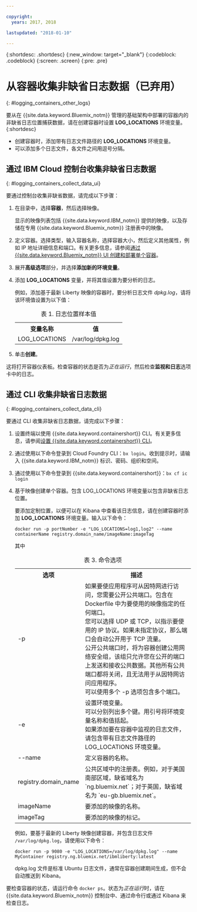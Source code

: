 ```yaml
---

copyright:
  years: 2017, 2018

lastupdated: "2018-01-10"

---
```




{:shortdesc: .shortdesc}
{:new_window: target="_blank"}
{:codeblock: .codeblock}
{:screen: .screen}
{:pre: .pre}


# 从容器收集非缺省日志数据（已弃用）
{: #logging_containers_other_logs}

要从在 {{site.data.keyword.Bluemix_notm}} 管理的基础架构中部署的容器内的非缺省日志位置捕获数据，请在创建容器时设置 **LOG_LOCATIONS** 环境变量。
{:shortdesc}

* 创建容器时，添加带有日志文件路径的 **LOG_LOCATIONS** 环境变量。 
* 可以添加多个日志文件，各文件之间用逗号分隔。 

## 通过 IBM Cloud 控制台收集非缺省日志数据
{: #logging_containers_collect_data_ui}

要通过控制台收集非缺省数据，请完成以下步骤：

1. 在目录中，选择**容器**，然后选择映像。 

    显示的映像列表包括 {{site.data.keyword.IBM_notm}} 提供的映像，以及存储在专用 {{site.data.keyword.Bluemix_notm}} 注册表中的映像。 

2. 定义容器。选择类型，输入容器名称，选择容器大小，然后定义其他属性，例如 IP 地址详细信息和端口。有关更多信息，请参阅[通过 {{site.data.keyword.Bluemix_notm}} UI 创建和部署单个容器](/docs/containers/container_single_ui.html#gui)。 

3. 展开**高级选项**部分，并选择**添加新的环境变量**。

4. 添加 **LOG_LOCATIONS** 变量，并将其值设置为要分析的日志。

    例如，添加基于最新 Liberty 映像的容器时，要分析日志文件 *dpkg.log*，请将该环境值设置为以下值：
    
    <table>
      <caption>表 1. 日志位置样本值</caption>
      <tbody>
        <tr>
          <th align="center">变量名称</th>
          <th align="center">值</th>
        </tr>
        <tr>
          <td align="left">LOG_LOCATIONS</td>
          <td align="left">/var/log/dpkg.log</td>
        </tr>
      </tbody>
    </table>

4. 单击**创建**。

这将打开容器仪表板。检查容器的状态是否为*正在运行*，然后检查**监视和日志**选项卡中的日志。


## 通过 CLI 收集非缺省日志数据
{: #logging_containers_collect_data_cli}

要通过 CLI 收集非缺省日志数据，请完成以下步骤：

1. 设置终端以使用 {{site.data.keyword.containershort}} CLI。有关更多信息，请参阅[设置 {{site.data.keyword.containershort}} CLI](/docs/containers/container_cli_cfic_install.html)。

2. 通过使用以下命令登录到 Cloud Foundry CLI：`bx login`。收到提示时，请输入 {{site.data.keyword.IBM_notm}} 标识、密码、组织和空间。 

3. 通过使用以下命令登录到 {{site.data.keyword.containershort}}：`bx cf ic login`

4. 基于映像创建单个容器。包含 LOG_LOCATIONS 环境变量以包含非缺省日志位置。  

    要添加定制位置，以便可以在 Kibana 中查看该日志信息，请在创建容器时添加 **LOG_LOCATIONS** 环境变量。输入以下命令：
    
    `docker run -p portNumber -e "LOG_LOCATIONS=log1,log2" --name containerName registry.domain_name/imageName:imageTag`
    
    其中
    
     <table>
      <caption>表 3. 命令选项</caption>
      <tbody>
        <tr>
          <th align="center">选项</th>
          <th align="center">描述</th>
        </tr>
        <tr>
          <td align="left">-p</td>
          <td align="left"> 如果要使应用程序可从因特网进行访问，您需要公开公共端口。包含在 Dockerfile 中为要使用的映像指定的任何端口。<br> 您可以选择 UDP 或 TCP，以指示要使用的 IP 协议。如果未指定协议，那么端口会自动公开用于 TCP 流量。<br> 公开公共端口时，将为容器创建公用网络安全组，该组只允许您在公开的端口上发送和接收公共数据。其他所有公共端口都将关闭，且无法用于从因特网访问应用程序。<br> 可以使用多个 -p 选项包含多个端口。</td>
        </tr>
        <tr>
          <td align="left">-e</td>
          <td align="left">设置环境变量。<br> 可以分别列出多个键。用引号将环境变量名称和值括起。<br> 如果添加要在容器中监视的日志文件，请包含带有日志文件路径的 LOG_LOCATIONS 环境变量。</td>
        </tr>
        <tr>
          <td align="left">--name</td>
          <td align="left">定义容器的名称。</td>
        </tr>
	<tr>
          <td align="left">registry.domain_name</td>
          <td align="left">公共区域中的注册表。例如，对于美国南部区域，缺省域名为 `ng.bluemix.net`；对于英国，缺省域名为 `eu-gb.bluemix.net`。</td>
        </tr>
        <tr>
          <td align="left">imageName</td>
          <td align="left">要添加的映像的名称。</td>
        </tr>
	<tr>
          <td align="left">imageTag</td>
          <td align="left">要添加的映像的标记。</td>
        </tr>
      </tbody>
    </table>
    
    例如，要基于最新的 Liberty 映像创建容器，并包含日志文件 `/var/log/dpkg.log`，请使用以下命令： 
    
    `docker run -p 9080 -e "LOG_LOCATIONS=/var/log/dpkg.log" --name MyContainer registry.ng.bluemix.net/ibmliberty:latest`
    
    dpkg.log 文件是标准 Ubuntu 日志文件，通常在容器创建期间生成，但不会自动推送到 Kibana。

要检查容器的状态，请运行命令 `docker ps`。状态为*正在运行*时，请在 {{site.data.keyword.Bluemix_notm}} 控制台中、通过命令行或通过 Kibana 来检查日志。




